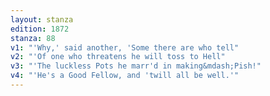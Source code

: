 ```yaml
---
layout: stanza
edition: 1872
stanza: 88
v1: "'Why,' said another, 'Some there are who tell"
v2: "'Of one who threatens he will toss to Hell"
v3: "'The luckless Pots he marr'd in making&mdash;Pish!"
v4: "'He's a Good Fellow, and 'twill all be well.'"
---
```

